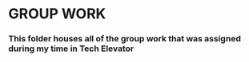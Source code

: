 # GROUP WORK

### This folder houses all of the group work that was assigned during my time in Tech Elevator
